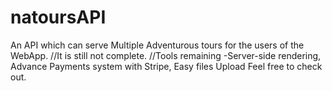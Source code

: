 # natoursAPI

An API which can serve Multiple Adventurous tours for the users of the WebApp.
//It is still not complete.
//Tools remaining -Server-side rendering, Advance Payments system with Stripe, Easy files Upload
Feel free to check out.
